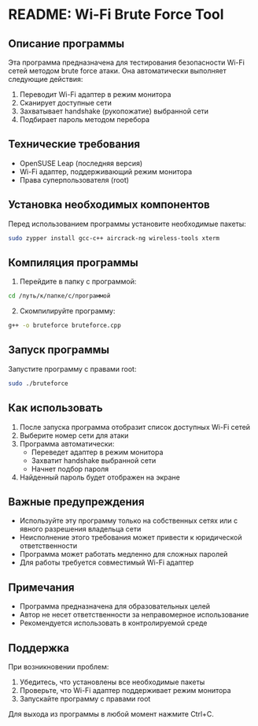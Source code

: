 # README: Wi-Fi Brute Force Tool

## Описание программы

Эта программа предназначена для тестирования безопасности Wi-Fi сетей методом brute force атаки. Она автоматически выполняет следующие действия:

1. Переводит Wi-Fi адаптер в режим монитора
2. Сканирует доступные сети
3. Захватывает handshake (рукопожатие) выбранной сети
4. Подбирает пароль методом перебора

## Технические требования

- OpenSUSE Leap (последняя версия)
- Wi-Fi адаптер, поддерживающий режим монитора
- Права суперпользователя (root)

## Установка необходимых компонентов

Перед использованием программы установите необходимые пакеты:

```bash
sudo zypper install gcc-c++ aircrack-ng wireless-tools xterm
```

## Компиляция программы

1. Перейдите в папку с программой:
```bash
cd /путь/к/папке/с/программой
```

2. Скомпилируйте программу:
```bash
g++ -o bruteforce bruteforce.cpp
```

## Запуск программы

Запустите программу с правами root:

```bash
sudo ./bruteforce
```

## Как использовать

1. После запуска программа отобразит список доступных Wi-Fi сетей
2. Выберите номер сети для атаки
3. Программа автоматически:
   - Переведет адаптер в режим монитора
   - Захватит handshake выбранной сети
   - Начнет подбор пароля
4. Найденный пароль будет отображен на экране

## Важные предупреждения

- Используйте эту программу только на собственных сетях или с явного разрешения владельца сети
- Неисполнение этого требования может привести к юридической ответственности
- Программа может работать медленно для сложных паролей
- Для работы требуется совместимый Wi-Fi адаптер

## Примечания

- Программа предназначена для образовательных целей
- Автор не несет ответственности за неправомерное использование
- Рекомендуется использовать в контролируемой среде

## Поддержка

При возникновении проблем:
1. Убедитесь, что установлены все необходимые пакеты
2. Проверьте, что Wi-Fi адаптер поддерживает режим монитора
3. Запускайте программу с правами root

Для выхода из программы в любой момент нажмите Ctrl+C.
